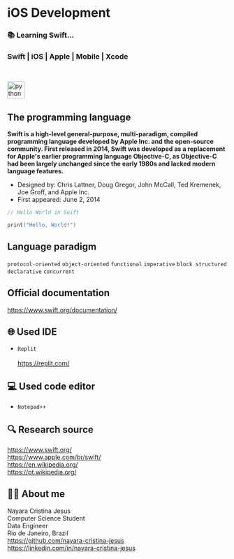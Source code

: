 # iOS Development
### :books: Learning Swift...
### Swift | iOS | Apple | Mobile | Xcode
<br>

 <p align="left">
  <img src="https://cdn.jsdelivr.net/gh/devicons/devicon/icons/swift/swift-original.svg" alt="python" width="40" height="40"/>
</p>

## The programming language

**Swift is a high-level general-purpose, multi-paradigm, compiled programming language developed by Apple Inc. and the open-source community. First released in 2014, Swift was developed as a replacement for Apple's earlier programming language Objective-C, as Objective-C had been largely unchanged since the early 1980s and lacked modern language features.**

- Designed by:	Chris Lattner, Doug Gregor, John McCall, Ted Kremenek, Joe Groff, and Apple Inc.
- First appeared: June 2, 2014

```swift
// Hello World in Swift

print("Hello, World!") 
```

## Language paradigm
`protocol-oriented` `object-oriented` `functional` `imperative` `block structured` `declarative` `concurrent`

## Official documentation
https://www.swift.org/documentation/

## :globe_with_meridians: Used IDE 
- `Replit` <br><br>
https://replit.com/

## :computer: Used code editor
- `Notepad++`

## :mag: Research source 
https://www.swift.org/ <br>
https://www.apple.com/br/swift/ <br>
https://en.wikipedia.org/ <br>
https://pt.wikipedia.org/ 

## :woman_technologist: About me
Nayara Cristina Jesus <br>
Computer Science Student <br>
Data Engineer <br>
Rio de Janeiro, Brazil <br>
https://github.com/nayara-cristina-jesus <br>
https://linkedin.com/in/nayara-cristina-jesus
